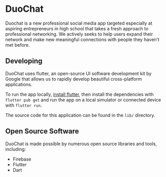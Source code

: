 # DuoChat

Duochat is a new professional social media app targeted especially at aspiring entrepreneurs in high school that takes a fresh approach to professional networking.
We actively seeks to help users expand their network and make new meaningful connections with people they haven’t met before.

## Developing
DuoChat uses flutter, an open-source UI software development kit by Google that allows us to rapidly develop beautiful cross-platform applications.

To run the app locally, [install flutter](https://flutter.dev/docs/get-started/install), then install the dependencies with `flutter pub get` and run the app on a local simulator or connected device with `flutter run`.

The source code for this application can be found in the `lib/` directory.

## Open Source Software
DuoChat is made possible by numerous open source libraries and tools, including: 

- Firebase
- Flutter
- Dart
